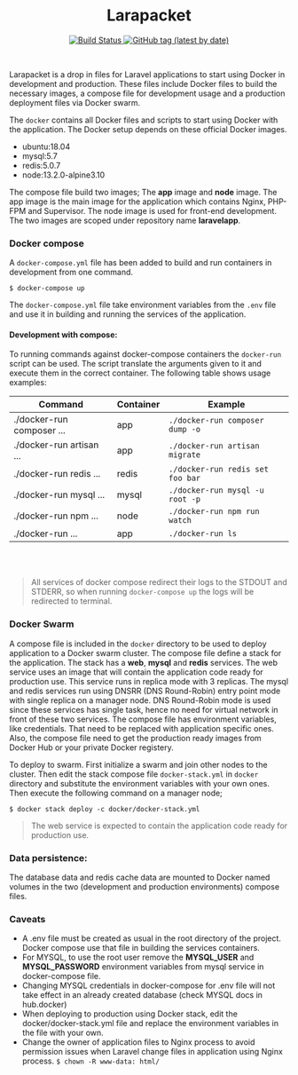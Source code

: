 <h1 align="center">Larapacket</h1>

<p align="center">
<a href="https://travis-ci.com/yazeedobaid/larapacket"><img src="https://travis-ci.com/yazeedobaid/larapacket.svg?token=sVwp33t8dZDgnCp5zun6&branch=master" alt="Build Status">
</a>
<a href="https://img.shields.io/github/v/tag/yazeedobaid/larapacket?label=tag">
<img alt="GitHub tag (latest by date)" src="https://img.shields.io/github/v/tag/yazeedobaid/larapacket?label=tag">
</a>
</p>

<br />

Larapacket is a drop in files for Laravel applications to start using Docker in development and production. These files include
Docker files to build the necessary images, a compose file for development usage and a production deployment files via Docker swarm.


The ```docker``` contains all Docker files and scripts to start using Docker with the application. The Docker setup depends on these official Docker images.
* ubuntu:18.04
* mysql:5.7
* redis:5.0.7
* node:13.2.0-alpine3.10

The compose file build two images; The **app** image and **node** image. The app image is the main image for the application which
contains Nginx, PHP-FPM and Supervisor. The node image is used for front-end development. The two images are scoped
under repository name **laravelapp**.

### Docker compose
A ```docker-compose.yml``` file has been added to build and run containers in development from one command.
```
$ docker-compose up
```

The ```docker-compose.yml``` file take environment variables from the ```.env``` file and use it in building and running 
the services of the application.

#### Development with compose:
To running commands against docker-compose containers the ```docker-run``` script can be used. The script
translate the arguments given to it and execute them in the correct container. The following table shows usage examples:

| Command                     | Container   | Example                           |
|-----------------------------|-------------|-----------------------------------|
| ./docker-run composer ...   | app         | `./docker-run composer dump -o`   |
| ./docker-run artisan ...    | app         | `./docker-run artisan migrate`    |
| ./docker-run redis ...      | redis       | `./docker-run redis set foo bar`  |
| ./docker-run mysql ...      | mysql       | `./docker-run mysql -u root -p`   |
| ./docker-run npm ...        | node        | `./docker-run npm run watch`      |
| ./docker-run ...            | app         | `./docker-run ls`                 |

<br />
<br />

>All services of docker compose redirect their logs to the STDOUT and STDERR, so when running ```docker-compose up```
>the logs will be redirected to terminal.

### Docker Swarm
A compose file is included in the ```docker``` directory to be used to deploy application to a Docker swarm cluster. The compose file define a stack for the application. The stack has a **web**, **mysql** and **redis** services. The web service uses an image that will contain the application code ready for production use. This service runs in replica mode with 3 replicas. The mysql and redis services run using DNSRR (DNS Round-Robin) entry point mode with single replica on a manager node. DNS Round-Robin mode is used since these services has single task, hence no need for virtual network in front of these two services. The compose file has environment variables, like credentials. That need to be replaced with application specific ones. Also, the compose file need to get the production ready images from Docker Hub or your private Docker registery. 

To deploy to swarm. First initialize a swarm and join other nodes to the cluster. Then edit the stack compose file ```docker-stack.yml``` in ```docker``` directory and substitute the environment variables with your own ones. Then execute the following command on a manager node;
```
$ docker stack deploy -c docker/docker-stack.yml
```
>The web service is expected to contain the application code ready for production use.

### Data persistence:
The database data and redis cache data are mounted to Docker named volumes in the two (development and production environments) compose files.

### Caveats
* A .env file must be created as usual in the root directory of the project. Docker compose use that file in
building the services containers.
* For MYSQL, to use the root user remove the **MYSQL_USER** and **MYSQL_PASSWORD** environment variables from mysql service in
docker-compose file.
* Changing MYSQL credentials in docker-compose for .env file will not take effect in an already created database (check MYSQL docs in hub.docker)
* When deploying to production using Docker stack, edit the docker/docker-stack.yml file and replace the environment variables in the file with your own.
* Change the owner of application files to Nginx process to avoid permission issues when Laravel change files in application using Nginx process.
```$ chown -R www-data: html/```
